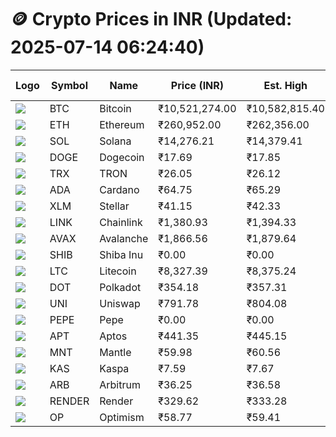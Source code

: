 # 🪙 Crypto Prices in INR (Updated: 2025-07-14 06:24:40)

| Logo | Symbol | Name       | Price (INR) | Est. High | Est. Low | Gross Profit | Fees | Net Profit | ROI % |
|------|--------|------------|-------------|-----------|----------|---------------|------|-------------|--------|
| ![](https://coin-images.coingecko.com/coins/images/1/large/bitcoin.png?1696501400) | BTC    | Bitcoin    | ₹10,521,274.00 | ₹10,582,815.40 | ₹10,459,732.60 | ₹1,176.73 | ₹200.00 | ₹976.73 | 0.98% |
| ![](https://coin-images.coingecko.com/coins/images/279/large/ethereum.png?1696501628) | ETH    | Ethereum   | ₹260,952.00 | ₹262,356.00 | ₹259,548.00 | ₹1,081.88 | ₹200.00 | ₹881.88 | 0.88% |
| ![](https://coin-images.coingecko.com/coins/images/4128/large/solana.png?1718769756) | SOL    | Solana     | ₹14,276.21 | ₹14,379.41 | ₹14,173.01 | ₹1,456.33 | ₹200.00 | ₹1,256.33 | 1.26% |
| ![](https://coin-images.coingecko.com/coins/images/5/large/dogecoin.png?1696501409) | DOGE   | Dogecoin   | ₹17.69 | ₹17.85 | ₹17.53 | ₹1,848.47 | ₹200.00 | ₹1,648.47 | 1.65% |
| ![](https://coin-images.coingecko.com/coins/images/1094/large/tron-logo.png?1696502193) | TRX    | TRON       | ₹26.05 | ₹26.12 | ₹25.98 | ₹531.16 | ₹200.00 | ₹331.16 | 0.33% |
| ![](https://coin-images.coingecko.com/coins/images/975/large/cardano.png?1696502090) | ADA    | Cardano    | ₹64.75 | ₹65.29 | ₹64.21 | ₹1,672.56 | ₹200.00 | ₹1,472.56 | 1.47% |
| ![](https://coin-images.coingecko.com/coins/images/100/large/fmpFRHHQ_400x400.jpg?1735231350) | XLM    | Stellar    | ₹41.15 | ₹42.33 | ₹39.97 | ₹5,899.28 | ₹200.00 | ₹5,699.28 | 5.70% |
| ![](https://coin-images.coingecko.com/coins/images/877/large/chainlink-new-logo.png?1696502009) | LINK   | Chainlink  | ₹1,380.93 | ₹1,394.33 | ₹1,367.53 | ₹1,960.33 | ₹200.00 | ₹1,760.33 | 1.76% |
| ![](https://coin-images.coingecko.com/coins/images/12559/large/Avalanche_Circle_RedWhite_Trans.png?1696512369) | AVAX   | Avalanche  | ₹1,866.56 | ₹1,879.64 | ₹1,853.48 | ₹1,411.56 | ₹200.00 | ₹1,211.56 | 1.21% |
| ![](https://coin-images.coingecko.com/coins/images/11939/large/shiba.png?1696511800) | SHIB   | Shiba Inu  | ₹0.00 | ₹0.00 | ₹0.00 | ₹2,205.69 | ₹200.00 | ₹2,005.69 | 2.01% |
| ![](https://coin-images.coingecko.com/coins/images/2/large/litecoin.png?1696501400) | LTC    | Litecoin   | ₹8,327.39 | ₹8,375.24 | ₹8,279.54 | ₹1,155.97 | ₹200.00 | ₹955.97 | 0.96% |
| ![](https://coin-images.coingecko.com/coins/images/12171/large/polkadot.png?1696512008) | DOT    | Polkadot   | ₹354.18 | ₹357.31 | ₹351.05 | ₹1,781.78 | ₹200.00 | ₹1,581.78 | 1.58% |
| ![](https://coin-images.coingecko.com/coins/images/12504/large/uniswap-logo.png?1720676669) | UNI    | Uniswap    | ₹791.78 | ₹804.08 | ₹779.48 | ₹3,156.34 | ₹200.00 | ₹2,956.34 | 2.96% |
| ![](https://coin-images.coingecko.com/coins/images/29850/large/pepe-token.jpeg?1696528776) | PEPE   | Pepe       | ₹0.00 | ₹0.00 | ₹0.00 | ₹2,433.78 | ₹200.00 | ₹2,233.78 | 2.23% |
| ![](https://coin-images.coingecko.com/coins/images/26455/large/aptos_round.png?1696525528) | APT    | Aptos      | ₹441.35 | ₹445.15 | ₹437.55 | ₹1,738.10 | ₹200.00 | ₹1,538.10 | 1.54% |
| ![](https://coin-images.coingecko.com/coins/images/30980/large/Mantle-Logo-mark.png?1739213200) | MNT    | Mantle     | ₹59.98 | ₹60.56 | ₹59.40 | ₹1,949.46 | ₹200.00 | ₹1,749.46 | 1.75% |
| ![](https://coin-images.coingecko.com/coins/images/25751/large/kaspa-icon-exchanges.png?1696524837) | KAS    | Kaspa      | ₹7.59 | ₹7.67 | ₹7.51 | ₹2,036.33 | ₹200.00 | ₹1,836.33 | 1.84% |
| ![](https://coin-images.coingecko.com/coins/images/16547/large/arb.jpg?1721358242) | ARB    | Arbitrum   | ₹36.25 | ₹36.58 | ₹35.92 | ₹1,854.28 | ₹200.00 | ₹1,654.28 | 1.65% |
| ![](https://coin-images.coingecko.com/coins/images/11636/large/rndr.png?1696511529) | RENDER | Render     | ₹329.62 | ₹333.28 | ₹325.96 | ₹2,245.67 | ₹200.00 | ₹2,045.67 | 2.05% |
| ![](https://coin-images.coingecko.com/coins/images/25244/large/Optimism.png?1696524385) | OP     | Optimism   | ₹58.77 | ₹59.41 | ₹58.13 | ₹2,198.48 | ₹200.00 | ₹1,998.48 | 2.00% |

